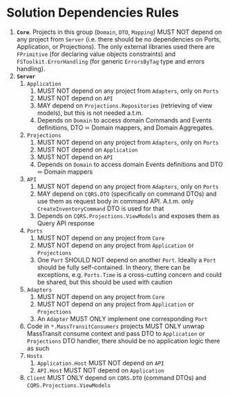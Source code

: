 # Solution Dependencies Rules

1. **`Core`**. Projects in this group (`Domain`, `DTO`, `Mapping`) MUST NOT
   depend on any project from `Server` (i.e. there should be no dependencies on
   Ports, Application, or Projections). The only external libraries used there
   are `FPrimitive` (for declaring value objects constraints) and
   `FSToolkit.ErrorHandling` (for generic `ErrorsByTag` type and errors
   handling).
2. **`Server`**
   1. `Application`
      1. MUST NOT depend on any project from `Adapters`, only on `Ports`
      2. MUST NOT depend on `API`
      3. MAY depend on `Projections.Repositories` (retrieving of view models),
         but this is not needed a.t.m.
      4. Depends on `Domain` to access domain Commands and Events definitions,
         DTO ⬄ Domain mappers, and Domain Aggregates.
   2. `Projections`
      1. MUST NOT depend on any project from `Adapters`, only on `Ports`
      2. MUST NOT depend on `Application`
      3. MUST NOT depend on `API`
      4. Depends on `Domain` to access domain Events definitions and
         DTO ⬄ Domain mappers
   3. `API`
      1. MUST NOT depend on any project from `Adapters`, only on `Ports`
      2. MAY depend on `CQRS.DTO` (specifically on command DTOs) and use
         them as request body in command API. A.t.m. only
         `CreateInventoryCommand` DTO is used for that
      3. Depends on `CQRS.Projections.ViewModels` and exposes them as
         Query API response
   4. `Ports`
      1. MUST NOT depend on any project from `Core`
      2. MUST NOT depend on any project from `Application` or `Projections`
      3. One `Port` SHOULD NOT depend on another `Port`. Ideally a `Port` should
         be fully self-contained. In theory, there can be exceptions, e.g.
         `Ports.Time` is a cross-cutting concern and could be shared, but this
         should be used with caution
   5. `Adapters`
      1. MUST NOT depend on any project from `Core`
      2. MUST NOT depend on any project from `Application` or `Projections`
      3. An `Adapter` MUST ONLY implement one corresponding `Port`
   6. Code in `*.MassTransitConsumers` projects MUST ONLY unwrap MassTransit
      consume context and pass DTO to `Application` or `Projections`
      DTO handler, there should be no application logic there as such
   7. `Hosts`
      1. `Application.Host` MUST NOT depend on `API`
      2. `API.Host` MUST NOT depend on `Application`
   8. `Client` MUST ONLY depend on `CQRS.DTO` (command DTOs) and
      `CQRS.Projections.ViewModels`
